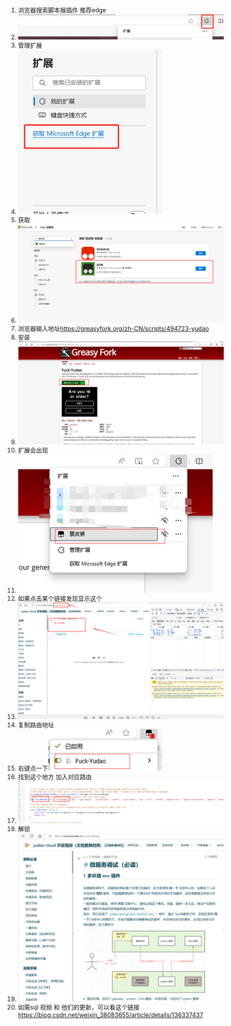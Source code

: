 ﻿1. 浏览器搜索脚本猴插件 推荐edge
1. ![](在线文档怎么看.001.png)
1. 管理扩展
1. ![](在线文档怎么看.002.png)
1. 获取
1. ![](在线文档怎么看.003.png)
1. 浏览器输入地址<https://greasyfork.org/zh-CN/scripts/494723-yudao>
1. 安装
1. ![](在线文档怎么看.004.png)
1. 扩展会出现
1. ![](在线文档怎么看.005.png)
1. 如果点击某个链接发现显示这个
1. ![](在线文档怎么看.006.png)
1. 复制路由地址
1. 右键点一下![](在线文档怎么看.007.png)
1. 找到这个地方 加入对应路由
1. ![](在线文档怎么看.008.png)
1. 解锁
1. ![](在线文档怎么看.009.png)
2. 如需sql 视频 和 他们的更新，可以看这个链接 https://blog.csdn.net/weixin_38083655/article/details/136337437

